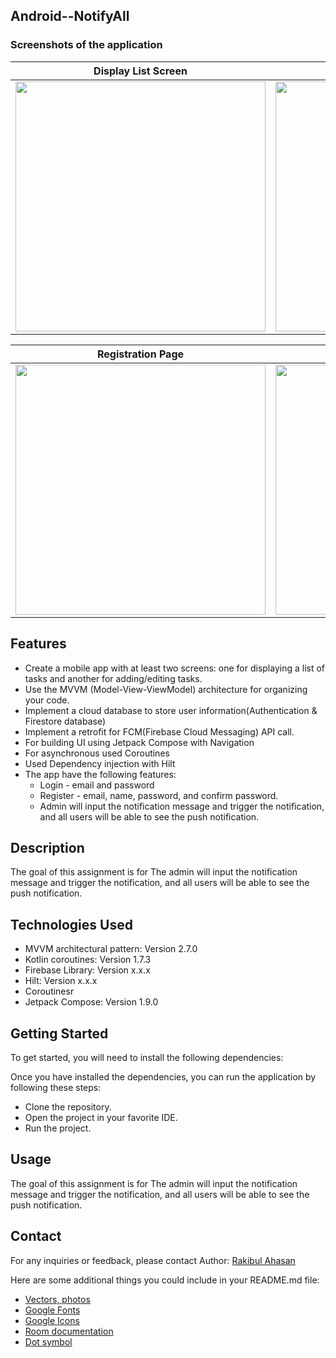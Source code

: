 ## Android--NotifyAll

### Screenshots of the application  

Display List Screen           |  Welcome Page           | Login Page         | 
:-------------------------:|:------------------------:|:------------------------:|
<img src="https://github.com/PaponAhasan/NotifyAll/assets/59710234/2c846930-192c-4c85-a1c8-9c7c8f3eb0cb" height="400"> |  <img src="https://github.com/PaponAhasan/NotifyAll/assets/59710234/f40e93e7-4c50-42c2-ab6d-222c82343e9b" height="400"> | <img src="https://github.com/PaponAhasan/NotifyAll/assets/59710234/d276237a-3d7b-48f2-aea3-1beaa8087171" height="400">  | 

Registration Page       |   Admin page            | User Page         |  Notification |
:-------------------------:|:------------------------:|:------------------------:|:------------------------:|
<img src="https://github.com/PaponAhasan/NotifyAll/assets/59710234/1c5a79b0-e0f7-4f0e-97c0-43c14baa1c41" height="400"> | <img src="https://github.com/PaponAhasan/NotifyAll/assets/59710234/12ce559e-90ea-4b5f-a058-b7ac3c2b1009" height="400">  |  <img src="https://github.com/PaponAhasan/NotifyAll/assets/59710234/a59dde64-2e65-4327-a88f-5e6e111043c3" height="400"> |  <img src="https://github.com/PaponAhasan/NotifyAll/assets/59710234/029f04ca-2306-412e-bea2-6982e6abeda3" height="400"> | 

## Features

- Create a mobile app with at least two screens: one for displaying a list of tasks and another for
adding/editing tasks.  
- Use the MVVM (Model-View-ViewModel) architecture for organizing your code.  
- Implement a cloud database to store user information(Authentication & Firestore database)
- Implement a retrofit for FCM(Firebase Cloud Messaging) API call.
- For building UI using Jetpack Compose with Navigation
- For asynchronous used Coroutines
- Used Dependency injection with Hilt
- The app have the following features:  
  - Login - email and password  
  - Register - email, name, password, and confirm password.  
  - Admin will input the notification message and trigger the notification, and all users will be able to see the push notification.
  
## Description
The goal of this assignment is for The admin will input the notification message and trigger the notification, and all users will be able to see the push notification.

## Technologies Used
- MVVM architectural pattern: Version 2.7.0
- Kotlin coroutines: Version 1.7.3
- Firebase Library: Version x.x.x
- Hilt: Version x.x.x
- Coroutinesr
- Jetpack Compose: Version 1.9.0

## Getting Started  
To get started, you will need to install the following dependencies:  

Once you have installed the dependencies, you can run the application by following these steps:  

- Clone the repository.  
- Open the project in your favorite IDE.  
- Run the project.
 
## Usage    
The goal of this assignment is for The admin will input the notification message and trigger the notification, and all users will be able to see the push notification.


## Contact
For any inquiries or feedback, please contact Author: <ins>Rakibul Ahasan</ins>  

Here are some additional things you could include in your README.md file:  

- [Vectors, photos](https://www.freepik.com/)
- [Google Fonts](https://fonts.google.com/)
- [Google Icons](https://fonts.google.com/icons)
- [Room documentation](https://developer.android.com/training/data-storage/room)
- [Dot symbol](https://symbolsdb.com/dot-symbol)
